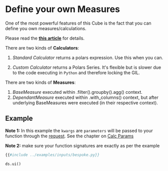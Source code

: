 # Define your own Measures

One of the most powerful features of this Cube is the fact that you can define you own measures/calculations.

Please read the **[this article](https://medium.com/@anatoly.bugakov/ultibi-perform-custom-bespoke-dataframe-operation-through-a-ui-44eb10bbef2b)** for details.

There are two kinds of **Calculators**:

1. *Standard Calculator* returns a polars expression. Use this when you can.

1. *Custom Calculator* returns a Polars Series. It's flexible but is slower due to the code executing in `Python` and therefore locking the GIL.

There are two kinds of **Measures**:

1. *BaseMeasure* executed within .filter().groupby().agg() context.
1. *DependantMeasure* executed within .with_columns() context, but after underlying BaseMeasures were executed (in their respective context).

## Example

**Note 1:** In this example the `kwargs` are `parameters` will be passed to your function through the [request](./calculation/calculate.md). See the chapter on [Calc Params](./calc_params.md)

**Note 2:** make sure your function signatures are exactly as per the example

```python
{{#include ../examples/inputs/bespoke.py}}

ds.ui()
```
